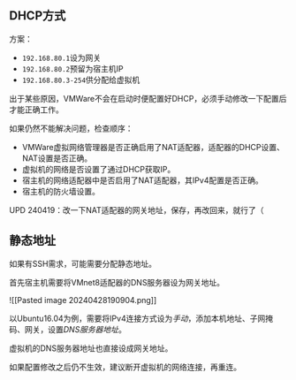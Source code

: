 
## DHCP方式

方案：
- `192.168.80.1`设为网关
- `192.168.80.2`预留为宿主机IP
- `192.168.80.3-254`供分配给虚拟机

出于某些原因，VMWare不会在启动时便配置好DHCP，必须手动修改一下配置后才能正确工作。

如果仍然不能解决问题，检查顺序：
- VMWare虚拟网络管理器是否正确启用了NAT适配器，适配器的DHCP设置、NAT设置是否正确。
- 虚拟机的网络是否设置了通过DHCP获取IP。
- 宿主机的网络适配器中是否启用了NAT适配器，其IPv4配置是否正确。
- 宿主机的防火墙设置。

UPD 240419：改一下NAT适配器的网关地址，保存，再改回来，就行了（

## 静态地址

如果有SSH需求，可能需要分配静态地址。

首先宿主机需要将VMnet8适配器的DNS服务器设为网关地址。

![[Pasted image 20240428190904.png]]

以Ubuntu16.04为例，需要将IPv4连接方式设为*手动*，添加本机地址、子网掩码、网关，设置*DNS服务器地址*。

虚拟机的DNS服务器地址也直接设成网关地址。

如果配置修改之后仍不生效，建议断开虚拟机的网络连接，再重连。